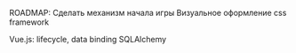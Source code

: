 ROADMAP:
Сделать механизм начала игры
Визуальное оформление
    css framework

Vue.js: lifecycle, data binding
SQLAlchemy
